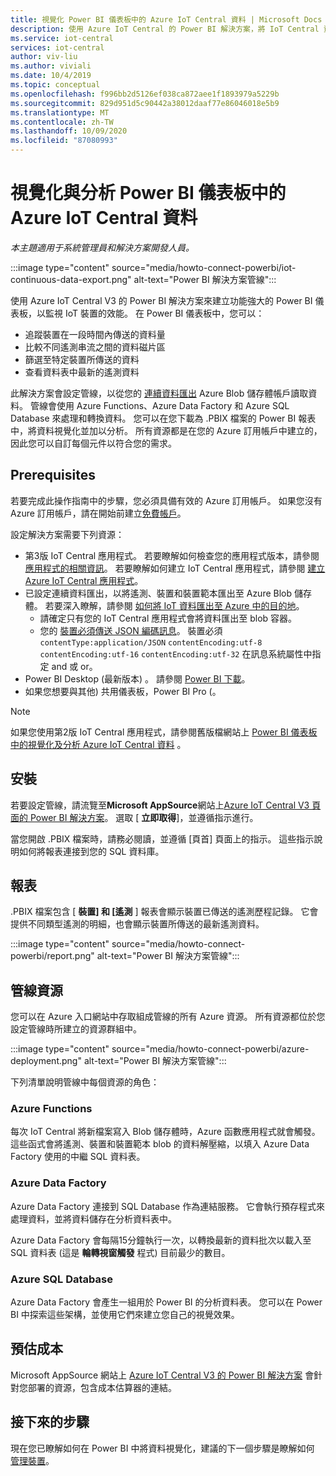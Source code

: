 ```yaml
---
title: 視覺化 Power BI 儀表板中的 Azure IoT Central 資料 | Microsoft Docs
description: 使用 Azure IoT Central 的 Power BI 解決方案，將 IoT Central 資料 視覺化並加以分析。
ms.service: iot-central
services: iot-central
author: viv-liu
ms.author: viviali
ms.date: 10/4/2019
ms.topic: conceptual
ms.openlocfilehash: f996bb2d5126ef038ca872aee1f1893979a5229b
ms.sourcegitcommit: 829d951d5c90442a38012daaf77e86046018e5b9
ms.translationtype: MT
ms.contentlocale: zh-TW
ms.lasthandoff: 10/09/2020
ms.locfileid: "87080993"
---
```

# <a name="visualize-and-analyze-your-azure-iot-central-data-in-a-power-bi-dashboard"></a>視覺化與分析 Power BI 儀表板中的 Azure IoT Central 資料

*本主題適用于系統管理員和解決方案開發人員。*

:::image type="content" source="media/howto-connect-powerbi/iot-continuous-data-export.png" alt-text="Power BI 解決方案管線":::

使用 Azure IoT Central V3 的 Power BI 解決方案來建立功能強大的 Power BI 儀表板，以監視 IoT 裝置的效能。 在 Power BI 儀表板中，您可以：

- 追蹤裝置在一段時間內傳送的資料量
- 比較不同遙測串流之間的資料磁片區
- 篩選至特定裝置所傳送的資料
- 查看資料表中最新的遙測資料

此解決方案會設定管線，以從您的 [連續資料匯出](howto-export-data-blob-storage.md) Azure Blob 儲存體帳戶讀取資料。 管線會使用 Azure Functions、Azure Data Factory 和 Azure SQL Database 來處理和轉換資料。 您可以在您下載為 .PBIX 檔案的 Power BI 報表中，將資料視覺化並加以分析。 所有資源都是在您的 Azure 訂用帳戶中建立的，因此您可以自訂每個元件以符合您的需求。

## <a name="prerequisites"></a>Prerequisites

若要完成此操作指南中的步驟，您必須具備有效的 Azure 訂用帳戶。 如果您沒有 Azure 訂用帳戶，請在開始前建立[免費帳戶](https://azure.microsoft.com/free/?WT.mc_id=A261C142F)。

設定解決方案需要下列資源：

- 第3版 IoT Central 應用程式。 若要瞭解如何檢查您的應用程式版本，請參閱 [應用程式的相關資訊](./howto-get-app-info.md)。 若要瞭解如何建立 IoT Central 應用程式，請參閱 [建立 Azure IoT Central 應用程式](./quick-deploy-iot-central.md)。
- 已設定連續資料匯出，以將遙測、裝置和裝置範本匯出至 Azure Blob 儲存體。 若要深入瞭解，請參閱 [如何將 IoT 資料匯出至 Azure 中的目的地](howto-export-data.md)。
  - 請確定只有您的 IoT Central 應用程式會將資料匯出至 blob 容器。
  - 您的 [裝置必須傳送 JSON 編碼訊息](../../iot-hub/iot-hub-devguide-messages-d2c.md)。 裝置必須 `contentType:application/JSON` `contentEncoding:utf-8` `contentEncoding:utf-16` `contentEncoding:utf-32` 在訊息系統屬性中指定 and 或 or。
- Power BI Desktop (最新版本) 。 請參閱 [Power BI 下載](https://powerbi.microsoft.com/downloads/)。
- 如果您想要與其他) 共用儀表板，Power BI Pro (。

> [!NOTE]
> 如果您使用第2版 IoT Central 應用程式，請參閱舊版檔網站上 [Power BI 儀表板中的視覺化及分析 Azure IoT Central 資料](https://docs.microsoft.com/previous-versions/azure/iot-central/core/howto-connect-powerbi) 。

## <a name="install"></a>安裝

若要設定管線，請流覽至**Microsoft AppSource**網站上[Azure IoT Central V3 頁面的 Power BI 解決方案](https://appsource.microsoft.com/product/web-apps/iot-central.power-bi-solution-iot-central)。 選取 [ **立即取得**]，並遵循指示進行。

當您開啟 .PBIX 檔案時，請務必閱讀，並遵循 [頁首] 頁面上的指示。 這些指示說明如何將報表連接到您的 SQL 資料庫。

## <a name="report"></a>報表

.PBIX 檔案包含 [ **裝置] 和 [遙測** ] 報表會顯示裝置已傳送的遙測歷程記錄。 它會提供不同類型遙測的明細，也會顯示裝置所傳送的最新遙測資料。

:::image type="content" source="media/howto-connect-powerbi/report.png" alt-text="Power BI 解決方案管線":::

## <a name="pipeline-resources"></a>管線資源

您可以在 Azure 入口網站中存取組成管線的所有 Azure 資源。 所有資源都位於您設定管線時所建立的資源群組中。

:::image type="content" source="media/howto-connect-powerbi/azure-deployment.png" alt-text="Power BI 解決方案管線":::

下列清單說明管線中每個資源的角色：

### <a name="azure-functions"></a>Azure Functions

每次 IoT Central 將新檔案寫入 Blob 儲存體時，Azure 函數應用程式就會觸發。 這些函式會將遙測、裝置和裝置範本 blob 的資料解壓縮，以填入 Azure Data Factory 使用的中繼 SQL 資料表。

### <a name="azure-data-factory"></a>Azure Data Factory

Azure Data Factory 連接到 SQL Database 作為連結服務。 它會執行預存程式來處理資料，並將資料儲存在分析資料表中。

Azure Data Factory 會每隔15分鐘執行一次，以轉換最新的資料批次以載入至 SQL 資料表 (這是 **輪轉視窗觸發** 程式) 目前最少的數目。

### <a name="azure-sql-database"></a>Azure SQL Database

Azure Data Factory 會產生一組用於 Power BI 的分析資料表。 您可以在 Power BI 中探索這些架構，並使用它們來建立您自己的視覺效果。

## <a name="estimated-costs"></a>預估成本

Microsoft AppSource 網站上 [Azure IoT Central V3 的 Power BI 解決方案](https://appsource.microsoft.com/product/web-apps/iot-central.power-bi-solution-iot-central) 會針對您部署的資源，包含成本估算器的連結。

## <a name="next-steps"></a>接下來的步驟

現在您已瞭解如何在 Power BI 中將資料視覺化，建議的下一個步驟是瞭解如何 [管理裝置](howto-manage-devices.md)。
